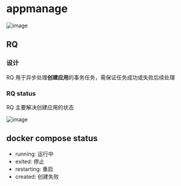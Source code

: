 # appmanage

![image](https://user-images.githubusercontent.com/43192516/231104572-a57940b1-273b-4761-ae82-7139a8966f70.png)


## RQ 

### 设计

RQ 用于异步处理**创建应用**的事务任务，需保证任务成功或失败后续处理

### RQ status

RQ 主要解决创建应用的状态

![image](https://user-images.githubusercontent.com/43192516/231103506-22bbfc80-f31f-4ba0-a331-4a05a345ec25.png)

## docker compose status

- running: 运行中
- exited: 停止
- restarting: 重启
- created: 创建失败
